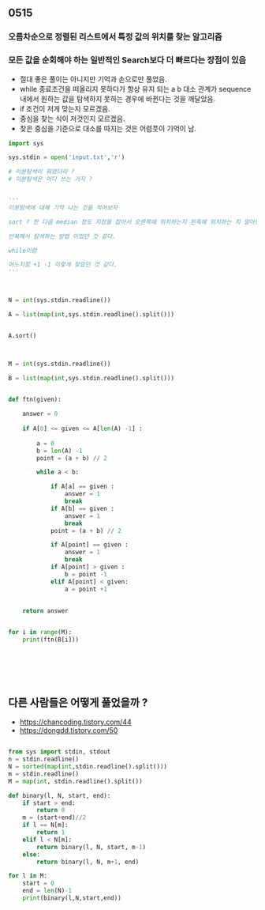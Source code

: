 ## 0515

### 오름차순으로 정렬된 리스트에서 특정 값의 위치를 찾는 알고리즘
### 모든 값을 순회해야 하는 일반적인 Search보다 더 빠르다는 장점이 있음


- 절대 좋은 풀이는 아니지만 기억과 손으로만 풀었음.
- while 종료조건을 떠올리지 못하다가 항상 유지 되는 a b 대소 관계가 sequence 내에서 원하는 값을 탐색하지 못하는 경우에 바뀐다는 것을 깨달았음.
- if 조건이 저게 맞는지 모르겠음.
- 중심을 찾는 식이 저것인지 모르겠음.
- 찾은 중심을 기준으로 대소를 따지는 것은 어렴풋이 기억이 남.

```python
import sys

sys.stdin = open('input.txt','r')

# 이분탐색이 뭐였더라 ?
# 이분탐색은 어디 쓰는 거지 ?


'''
이분탐색에 대해 기억 나는 것을 적어보자

sort ? 한 다음 median 정도 지점을 잡아서 오른쪽에 위치하는지 왼족에 위치하는 지 알아낸다음

반복해서 탐색하는 방법 이었던 것 같다.

while이랑

어느지점 +1 -1 이렇게 찾았던 것 같다.
'''



N = int(sys.stdin.readline())

A = list(map(int,sys.stdin.readline().split()))


A.sort()



M = int(sys.stdin.readline())

B = list(map(int,sys.stdin.readline().split()))

    
def ftn(given):

    answer = 0
    
    if A[0] <= given <= A[len(A) -1] :
        
        a = 0
        b = len(A) -1
        point = (a + b) // 2 

        while a < b:

            if A[a] == given :
                answer = 1
                break
            if A[b] == given :
                answer = 1
                break
            point = (a + b) // 2 

            if A[point] == given :
                answer = 1
                break
            if A[point] > given :
                b = point -1
            elif A[point] < given:
                a = point +1
            
    
    return answer


for i in range(M):
    print(ftn(B[i]))

        
        
        
    
```

## 다른 사람들은 어떻게 풀었을까 ?

- https://chancoding.tistory.com/44
- https://dongdd.tistory.com/50
```python

from sys import stdin, stdout
n = stdin.readline()
N = sorted(map(int,stdin.readline().split()))
m = stdin.readline()
M = map(int, stdin.readline().split())

def binary(l, N, start, end):
    if start > end:
        return 0
    m = (start+end)//2
    if l == N[m]:
        return 1
    elif l < N[m]:
        return binary(l, N, start, m-1)
    else:
        return binary(l, N, m+1, end)

for l in M:
    start = 0
    end = len(N)-1
    print(binary(l,N,start,end))
```
